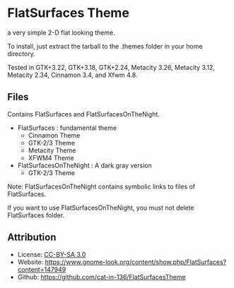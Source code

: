 FlatSurfaces Theme
==================

a very simple 2-D flat looking theme.

To install, just extract the tarball to the .themes folder in your home directory.

Tested in GTK+3.22, GTK+3.18, GTK+2.24, Metacity 3.26, Metacity 3.12, Metacity 2.34,
Cinnamon 3.4, and Xfwm 4.8.


## Files

Contains FlatSurfaces and FlatSurfacesOnTheNight.

 * FlatSurfaces : fundamental theme
   * Cinnamon Theme
   * GTK-2/3 Theme
   * Metacity Theme
   * XFWM4 Theme
 * FlatSurfacesOnTheNight : A dark gray version
   * GTK-2/3 Theme

Note: FlatSurfacesOnTheNight contains symbolic links to files of FlatSurfaces.

If you want to use FlatSurfacesOnTheNight, you must not delete FlatSurfaces folder.


## Attribution

 * License: [CC-BY-SA 3.0](http://creativecommons.org/licenses/by-sa/3.0/deed.en)
 * Website: <https://www.gnome-look.org/content/show.php/FlatSurfaces?content=147949>
 * Github: <https://github.com/cat-in-136/FlatSurfacesTheme>
